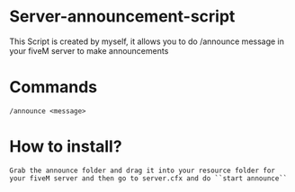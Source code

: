 # Server-announcement-script

This Script is created by myself, it allows you to do /announce message in your fiveM server to make announcements

# Commands
``/announce <message>``

# How to install?

```
Grab the announce folder and drag it into your resource folder for your fiveM server and then go to server.cfx and do ``start announce`` 
```
